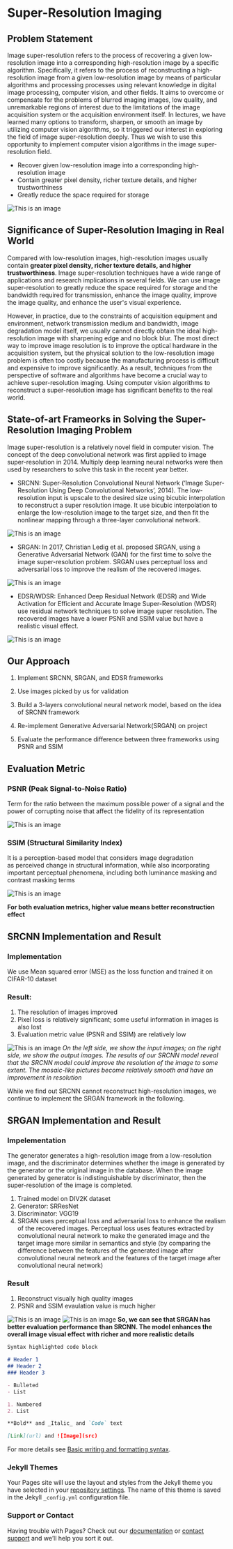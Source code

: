 # Super-Resolution Imaging

## Problem Statement

Image super-resolution refers to the process of recovering a given low-resolution image into a corresponding high-resolution image by a specific algorithm. Specifically, it refers to the process of reconstructing a high-resolution image from a given low-resolution image by means of particular algorithms and processing processes using relevant knowledge in digital image processing, computer vision, and other fields. It aims to overcome or compensate for the problems of blurred imaging images, low quality, and unremarkable regions of interest due to the limitations of the image acquisition system or the acquisition environment itself. In lectures, we have learned many options to transform, sharpen, or smooth an image by utilizing computer vision algorithms, so it triggered our interest in exploring the field of image super-resolution deeply. Thus we wish to use this opportunity to implement computer vision algorithms in the image super-resolution field.

- Recover given low-resolution image into a corresponding high-resolution image
- Contain greater pixel density, richer texture details, and higher trustworthiness
- Greatly reduce the space required for storage

![This is an image](./images/intro-img.png)

## Significance of Super-Resolution Imaging in Real World

Compared with low-resolution images, high-resolution images usually contain **greater pixel density, richer texture details, and higher trustworthiness**. Image super-resolution techniques have a wide range of applications and research implications in several fields. We can use image super-resolution to greatly reduce the space required for storage and the bandwidth required for transmission, enhance the image quality, improve the image quality, and enhance the user's visual experience. 

However, in practice, due to the constraints of acquisition equipment and environment, network transmission medium and bandwidth, image degradation model itself, we usually cannot directly obtain the ideal high-resolution image with sharpening edge and no block blur. The most direct way to improve image resolution is to improve the optical hardware in the acquisition system, but the physical solution to the low-resolution image problem is often too costly because the manufacturing process is difficult and expensive to improve significantly. As a result, techniques from the perspective of software and algorithms have become a crucial way to achieve super-resolution imaging. Using computer vision algorithms to reconstruct a super-resolution image has significant benefits to the real world.


## State-of-art Frameorks in Solving the Super-Resolution Imaging Problem

Image super-resolution is a relatively novel field in computer vision. The concept of the deep convolutional network was first applied to image super-resolution in 2014. Multiply deep learning neural networks were then used by researchers to solve this task in the recent year better.

- SRCNN: 
Super-Resolution Convolutional Neural Network (‘Image Super-Resolution Using Deep Convolutional Networks’, 2014). The low-resolution input is upscale to the desired size using bicubic interpolation to reconstruct a super resolution image. It use bicubic interpolation to enlarge the low-resolution image to the target size, and then fit the nonlinear mapping through a three-layer convolutional network. 

![This is an image](https://miro.medium.com/max/1400/1*RxT4yZtXFkQ47Fe7huHe_w.png)

- SRGAN:
In 2017, Christian Ledig et al. proposed SRGAN, using a Generative Adversarial Network (GAN) for the first time to solve the image super-resolution problem. SRGAN uses perceptual loss and adversarial loss to improve the realism of the recovered images. 

![This is an image](https://camo.githubusercontent.com/4197b53841c713dddfc68b8ebcf67a205d2cfc34b3c11297d44af2cba2e4c32c/68747470733a2f2f6965656578706c6f72652e696565652e6f72672f6d6564696173746f72655f6e65772f494545452f636f6e74656e742f6d656469612f383039373336382f383039393438332f383039393530322f383039393530322d6669672d342d736f757263652d736d616c6c2e676966)

- EDSR/WDSR: 
Enhanced Deep Residual Network (EDSR) and Wide Activation for Efficient and Accurate Image Super-Resolution (WDSR) use residual network techniques to solve image super resolution. The recovered images have a lower PSNR and SSIM value but have a realistic visual effect.

![This is an image](https://www.researchgate.net/profile/Jq-Huang-2/publication/340399698/figure/fig1/AS:946178384482304@1602597914050/Network-structure-of-EDSR.jpg)


## Our Approach

1. Implement SRCNN, SRGAN, and EDSR frameworks

2. Use images picked by us for validation

3. Build a 3-layers convolutional neural network model, based on the idea of SRCNN framework

4. Re-implement Generative Adversarial Network(SRGAN) on project

5. Evaluate the performance difference between three frameworks using PSNR and SSIM


## Evaluation Metric
### PSNR (Peak Signal-to-Noise Ratio)
Term for the ratio between the maximum possible power of a signal and the power of corrupting noise that affect the fidelity of its representation

![This is an image](./images/psnr.png)

### SSIM (Structural Similarity Index)
It is a perception-based model that considers image degradation as perceived change in structural information, while also incorporating important perceptual phenomena, including both luminance masking and contrast masking terms

![This is an image](./images/ssim.png)

**For both evaluation metrics, higher value means better reconstruction effect**


## SRCNN Implementation and Result

### Implementation
We use Mean squared error (MSE) as the loss function and trained it on CIFAR-10 dataset

### Result: 
1. The resolution of images improved
2. Pixel loss is relatively significant; some useful information in images is also lost
3. Evaluation metric value (PSNR and SSIM) are relatively low

![This is an image](./images/srcnn-result.png)
*On the left side, we show the input images; on the right side, we show the output images. The results of our SRCNN model reveal that the SRCNN model could improve the resolution of the image to some extent. The mosaic-like pictures become relatively smooth and have an improvement in resolution*

While we find out SRCNN cannot reconstruct high-resolution images, we continue to implement the SRGAN framework in the following.


## SRGAN Implementation and Result

### Impelementation
The generator generates a high-resolution image from a low-resolution image, and the discriminator determines whether the image is generated by the generator or the original image in the database. When the image generated by generator is indistinguishable by discriminator, then the super-resolution of the image is completed.

1. Trained model on DIV2K dataset
2. Generator: SRResNet
3. Discriminator: VGG19
4. SRGAN uses perceptual loss and adversarial loss to enhance the realism of the recovered images. Perceptual loss uses features extracted by convolutional neural network to make the generated image and the target image more similar in semantics and style (by comparing the difference between the features of the generated image after convolutional neural network and the features of the target image after convolutional neural network)

### Result
1. Reconstruct visually high quality images
2. PSNR and SSIM evaulation value is much higher

![This is an image](./images/srgan-result1.png)
![This is an image](./images/srgan-result2.png)
**So, we can see that SRGAN has better evaluation performance than SRCNN.
The model enhances the overall image visual effect with richer and more realistic details**

```markdown
Syntax highlighted code block

# Header 1
## Header 2
### Header 3

- Bulleted
- List

1. Numbered
2. List

**Bold** and _Italic_ and `Code` text

[Link](url) and ![Image](src)
```

For more details see [Basic writing and formatting syntax](https://docs.github.com/en/github/writing-on-github/getting-started-with-writing-and-formatting-on-github/basic-writing-and-formatting-syntax).

### Jekyll Themes

Your Pages site will use the layout and styles from the Jekyll theme you have selected in your [repository settings](https://github.com/xingpengsun/639-final-project/settings/pages). The name of this theme is saved in the Jekyll `_config.yml` configuration file.

### Support or Contact

Having trouble with Pages? Check out our [documentation](https://docs.github.com/categories/github-pages-basics/) or [contact support](https://support.github.com/contact) and we’ll help you sort it out.
